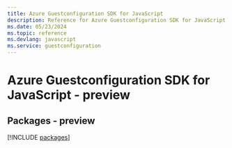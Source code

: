 ```yaml
---
title: Azure Guestconfiguration SDK for JavaScript
description: Reference for Azure Guestconfiguration SDK for JavaScript
ms.date: 05/23/2024
ms.topic: reference
ms.devlang: javascript
ms.service: guestconfiguration
---
```

# Azure Guestconfiguration SDK for JavaScript - preview
## Packages - preview
[!INCLUDE [packages](guestconfiguration-index.md)]
